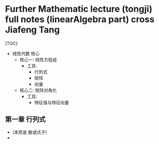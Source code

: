 # Further Mathematic lecture (tongji) full notes (linearAlgebra part) cross Jiafeng Tang

[TOC]

* 线性代数 核心
  * 核心一: 线性方程组
    * 工具: 
      * 行列式
      * 矩阵
      * 向量
  * 核心二: 矩阵对角化
    * 工具: 
      * 特征值与特征向量

## 第一章 行列式

*  (本质是 数或式子)
  * 